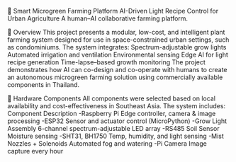 🌱 Smart Microgreen Farming Platform
AI-Driven Light Recipe Control for Urban Agriculture
A human–AI collaborative farming platform.

📌 Overview
This project presents a modular, low-cost, and intelligent plant farming system designed for use in space-constrained urban settings, such as condominiums. The system integrates:
Spectrum-adjustable grow lights
Automated irrigation and ventilation
Environmental sensing
Edge AI for light recipe generation
Time-lapse–based growth monitoring
The project demonstrates how AI can co-design and co-operate with humans to create an autonomous microgreen farming solution using commercially available components in Thailand.

🔧 Hardware Components
All components were selected based on local availability and cost-effectiveness in Southeast Asia. The system includes:
Component	Description
-Raspberry Pi	Edge controller, camera & image processing
-ESP32	Sensor and actuator control (MicroPython)
-Grow Light Assembly	6-channel spectrum-adjustable LED array
-RS485 Soil Sensor	Moisture sensing
-SHT31, BH1750	Temp, humidity, and light sensing
-Mist Nozzles + Solenoids	Automated fog and watering
-Pi Camera	Image capture every hour
